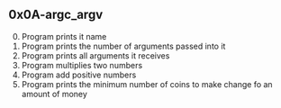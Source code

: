 ## 0x0A-argc_argv
0. Program prints it name
1. Program prints the number of arguments passed into it
2. Program prints all arguments it receives
3. Program multiplies two numbers
4. Program add positive numbers
100. Program prints the minimum number of coins to make change fo an amount of money
